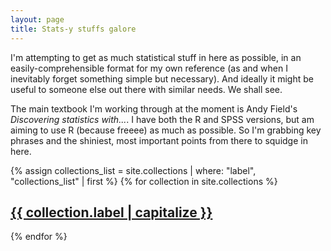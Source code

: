 ```yaml
---
layout: page
title: Stats-y stuffs galore
---
```

I'm attempting to get as much statistical stuff in here as possible, in an easily-comprehensible format for my own reference (as and when I inevitably forget something simple but necessary).  And ideally it might be useful to someone else out there with similar needs.  We shall see.

The main textbook I'm working through at the moment is Andy Field's *Discovering statistics with...*.  I have both the R and SPSS versions, but am aiming to use R (because freeee) as much as possible.  So I'm grabbing key phrases and the shiniest, most important points from there to squidge in here.

<div>
{% assign collections_list = site.collections | where: "label", "collections_list" | first %}
{% for collection in site.collections %}
    <h2><a href="{{ collection.url | absolute_url }}">{{ collection.label | capitalize }}</a></h2>
{% endfor %}
</div>
<!-- <a class="sidebar-nav-item{% if page.url == node.url %} active{% endif %}" href="{{ site.baseurl }}{{ node.url  | remove_first: '/' }}/index/">{{ node.title }}</a> -->

